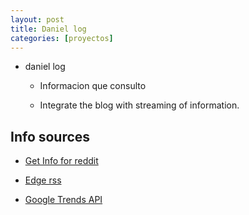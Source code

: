 ```yaml
---
layout: post
title: Daniel log
categories: [proyectos]
---
```


- daniel log
  - Informacion que consulto
  
  - Integrate the blog with streaming of information.

## Info sources

- [Get Info for reddit](https://www.reddit.com/r/MachineLearning.json)

- [Edge rss](https://www.edge.org/feed)

- [Google Trends API](https://towardsdatascience.com/google-trends-api-for-python-a84bc25db88f)
